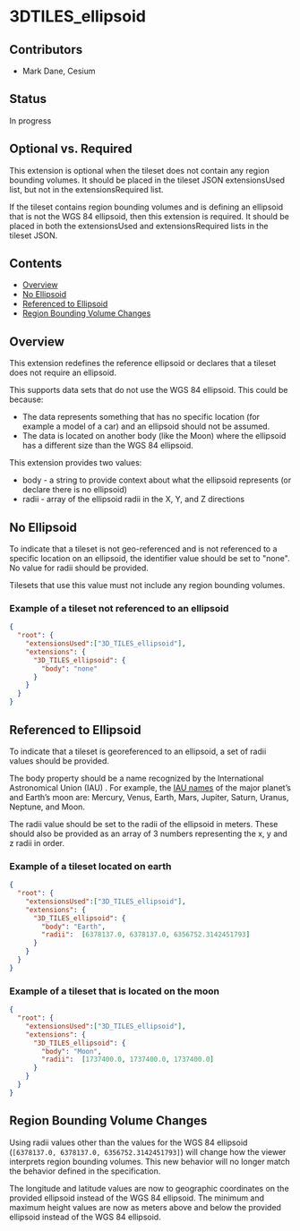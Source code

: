 
# 3DTILES_ellipsoid

## Contributors

* Mark Dane, Cesium

## Status

In progress

## Optional vs. Required

This extension is optional when the tileset does not contain any region bounding volumes. It should be placed in the tileset JSON extensionsUsed list, but not in the extensionsRequired list.

If the tileset contains region bounding volumes and is defining an ellipsoid that is not the WGS 84 ellipsoid, then this extension is required. It should be placed in both the extensionsUsed and extensionsRequired lists in the tileset JSON.

## Contents

* [Overview](#overview)
* [No Ellipsoid](#no-ellipsoid)
* [Referenced to Ellipsoid](#referenced-to-ellipsoid)
* [Region Bounding Volume Changes](#region-bounding-volume-changes)

## Overview

This extension redefines the reference ellipsoid or declares that a tileset does not require an ellipsoid.

This supports data sets that do not use the WGS 84 ellipsoid. This could be because:

* The data represents something that has no specific location (for example a model of a car) and an ellipsoid should not be assumed.
* The data is located on another body  (like the Moon) where the ellipsoid has a different size than the  WGS 84 ellipsoid.

This extension provides two values:

* body - a string to provide context about what the ellipsoid represents (or declare there is no ellipsoid)
* radii - array of the ellipsoid radii in the X, Y, and Z directions

## No Ellipsoid

To indicate that a tileset is not geo-referenced and is not referenced to a specific location on an ellipsoid, the identifier value should be set to "none". No value for radii should be provided.

Tilesets that use this value must not include any region bounding volumes.

### Example of a tileset not referenced to an ellipsoid

```json
{
  "root": {
    "extensionsUsed":["3D_TILES_ellipsoid"],
    "extensions": {
      "3D_TILES_ellipsoid": {
        "body": "none"
      }
    }
  }
}
```

## Referenced to Ellipsoid

To indicate that a tileset is georeferenced to an ellipsoid, a set of radii values should be provided.

The body property should be a name recognized by the International Astronomical Union (IAU) . For example, the [IAU names](https://www.iau.org/public/themes/naming/#majorplanetsandmoon) of the major planet’s and Earth’s moon are:  Mercury, Venus, Earth, Mars, Jupiter, Saturn, Uranus, Neptune, and Moon.

The radii value should be set to the radii of the ellipsoid in meters. These should also be provided as an array of 3 numbers representing the x, y and z radii in order.

### Example of a tileset located on earth

```json
{
  "root": {
    "extensionsUsed":["3D_TILES_ellipsoid"],
    "extensions": {
      "3D_TILES_ellipsoid": {
        "body": "Earth",
        "radii":  [6378137.0, 6378137.0, 6356752.3142451793]
      }
    }
  }
}
```

### Example of a tileset that is located on the moon

```json
{
  "root": {
    "extensionsUsed":["3D_TILES_ellipsoid"],
    "extensions": {
      "3D_TILES_ellipsoid": {
        "body": "Moon",
        "radii":  [1737400.0, 1737400.0, 1737400.0]
      }
    }
  }
}
```

## Region Bounding Volume Changes

Using radii values other than the values for the WGS 84 ellipsoid (`[6378137.0, 6378137.0, 6356752.3142451793]`) will change how the viewer interprets region bounding volumes.  This new behavior will no longer match the behavior defined in the specification.

The longitude and latitude values are now to geographic coordinates on the provided ellipsoid instead of the WGS 84 ellipsoid.  The minimum and maximum height values are now as meters above and below the provided ellipsoid instead of the WGS 84 ellipsoid.
